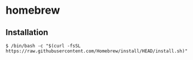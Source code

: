 # homebrew

## Installation

```shell
$ /bin/bash -c "$(curl -fsSL https://raw.githubusercontent.com/Homebrew/install/HEAD/install.sh)"

```
